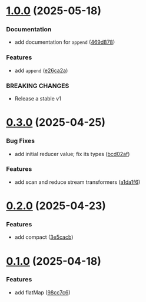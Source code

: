 # [1.0.0](https://github.com/Falinor/web-streams-utils/compare/v0.3.0...v1.0.0) (2025-05-18)


### Documentation

* add documentation for `append` ([469d878](https://github.com/Falinor/web-streams-utils/commit/469d878cbc7f0e705f2dd07dbfce9f86f1b80cb2))


### Features

* add `append` ([e26ca2a](https://github.com/Falinor/web-streams-utils/commit/e26ca2a529d00610a2271fe665bb7d38ef69cd4c))


### BREAKING CHANGES

* Release a stable v1

# [0.3.0](https://github.com/Falinor/web-streams-utils/compare/v0.2.0...v0.3.0) (2025-04-25)


### Bug Fixes

* add initial reducer value; fix its types ([bcd02af](https://github.com/Falinor/web-streams-utils/commit/bcd02afc583b9a6467a44a7d2c9ac5ff971a9ce1))


### Features

* add scan and reduce stream transformers ([a1da1f6](https://github.com/Falinor/web-streams-utils/commit/a1da1f6f6d6eca4a96e82edc2c67410a31c12a33))

# [0.2.0](https://github.com/Falinor/web-streams-utils/compare/v0.1.0...v0.2.0) (2025-04-23)

### Features

- add compact ([3e5cacb](https://github.com/Falinor/web-streams-utils/commit/3e5cacbe4a06d16b564623fd6bb433c70cbf4b3c))

# [0.1.0](https://github.com/Falinor/web-streams-utils/compare/v0.0.0...v0.1.0) (2025-04-18)

### Features

- add flatMap ([98cc7c6](https://github.com/Falinor/web-streams-utils/commit/98cc7c69d567f6a265dea35e6e538ab97da2257b))
